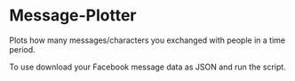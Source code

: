 # Message-Plotter

Plots how many messages/characters you exchanged with people in a time period.

To use download your Facebook message data as JSON and run the script.